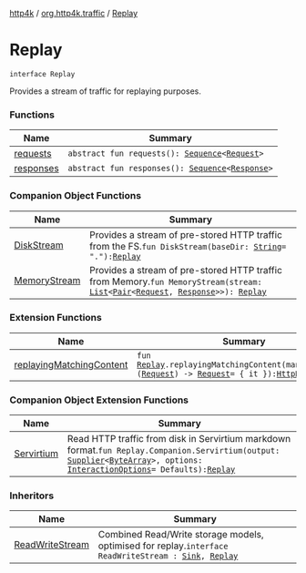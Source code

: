 [http4k](../../index.md) / [org.http4k.traffic](../index.md) / [Replay](./index.md)

# Replay

`interface Replay`

Provides a stream of traffic for replaying purposes.

### Functions

| Name | Summary |
|---|---|
| [requests](requests.md) | `abstract fun requests(): `[`Sequence`](https://kotlinlang.org/api/latest/jvm/stdlib/kotlin.sequences/-sequence/index.html)`<`[`Request`](../../org.http4k.core/-request/index.md)`>` |
| [responses](responses.md) | `abstract fun responses(): `[`Sequence`](https://kotlinlang.org/api/latest/jvm/stdlib/kotlin.sequences/-sequence/index.html)`<`[`Response`](../../org.http4k.core/-response/index.md)`>` |

### Companion Object Functions

| Name | Summary |
|---|---|
| [DiskStream](-disk-stream.md) | Provides a stream of pre-stored HTTP traffic from the FS.`fun DiskStream(baseDir: `[`String`](https://kotlinlang.org/api/latest/jvm/stdlib/kotlin/-string/index.html)` = "."): `[`Replay`](./index.md) |
| [MemoryStream](-memory-stream.md) | Provides a stream of pre-stored HTTP traffic from Memory.`fun MemoryStream(stream: `[`List`](https://kotlinlang.org/api/latest/jvm/stdlib/kotlin.collections/-list/index.html)`<`[`Pair`](https://kotlinlang.org/api/latest/jvm/stdlib/kotlin/-pair/index.html)`<`[`Request`](../../org.http4k.core/-request/index.md)`, `[`Response`](../../org.http4k.core/-response/index.md)`>>): `[`Replay`](./index.md) |

### Extension Functions

| Name | Summary |
|---|---|
| [replayingMatchingContent](../replaying-matching-content.md) | `fun `[`Replay`](./index.md)`.replayingMatchingContent(manipulations: (`[`Request`](../../org.http4k.core/-request/index.md)`) -> `[`Request`](../../org.http4k.core/-request/index.md)` = { it }): `[`HttpHandler`](../../org.http4k.core/-http-handler.md) |

### Companion Object Extension Functions

| Name | Summary |
|---|---|
| [Servirtium](../-servirtium.md) | Read HTTP traffic from disk in Servirtium markdown format.`fun Replay.Companion.Servirtium(output: `[`Supplier`](https://docs.oracle.com/javase/9/docs/api/java/util/function/Supplier.html)`<`[`ByteArray`](https://kotlinlang.org/api/latest/jvm/stdlib/kotlin/-byte-array/index.html)`>, options: `[`InteractionOptions`](../../org.http4k.servirtium/-interaction-options/index.md)` = Defaults): `[`Replay`](./index.md) |

### Inheritors

| Name | Summary |
|---|---|
| [ReadWriteStream](../-read-write-stream/index.md) | Combined Read/Write storage models, optimised for replay.`interface ReadWriteStream : `[`Sink`](../-sink/index.md)`, `[`Replay`](./index.md) |
